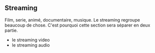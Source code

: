 ## Streaming

Film, serie, animé, documentaire, musique. Le streaming regroupe beaucoup de chose.
C'est pourquoi cette section sera séparer en deux partie.

- le streaming video
- le streaming audio
